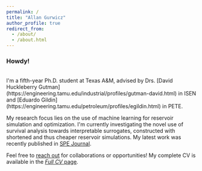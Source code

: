 ```yaml
---
permalink: /
title: "Allan Gurwicz"
author_profile: true
redirect_from: 
  - /about/
  - /about.html
---
```


### Howdy!
<br />
I'm a fifth-year Ph.D. student at Texas A&M, advised by Drs. [David Huckleberry Gutman](https://engineering.tamu.edu/industrial/profiles/gutman-david.html) in ISEN and [Eduardo Gildin](https://engineering.tamu.edu/petroleum/profiles/egildin.html) in PETE. 

My research focus lies on the use of machine learning for reservoir simulation and optimization.
I'm currently investigating the novel use of survival analysis towards interpretable surrogates, constructed with shortened and thus cheaper reservoir simulations.
My latest work was recently published in [SPE Journal](https://doi.org/10.2118/220737-PA).

Feel free to [reach out](mailto:agurwicz@tamu.edu) for collaborations or opportunities!
My complete CV is available in the [*Full CV* page](full_cv).
